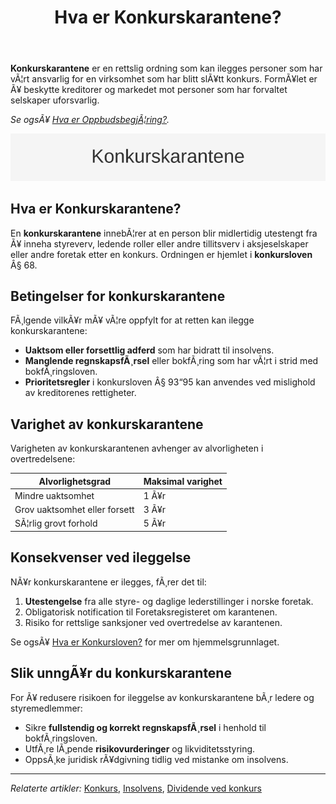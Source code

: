 ﻿---
title: "Hva er Konkurskarantene?"
meta_title: "Hva er Konkurskarantene?"
meta_description: '**Konkurskarantene** er en rettslig ordning som kan ilegges personer som har vÃ¦rt ansvarlig for en virksomhet som har blitt slÃ¥tt konkurs. FormÃ¥let er Ã¥ bes...'
slug: konkurskarantene
type: blog
layout: pages/single
---

**Konkurskarantene** er en rettslig ordning som kan ilegges personer som har vÃ¦rt ansvarlig for en virksomhet som har blitt slÃ¥tt konkurs. FormÃ¥let er Ã¥ beskytte kreditorer og markedet mot personer som har forvaltet selskaper uforsvarlig.

*Se ogsÃ¥ [Hva er OppbudsbegjÃ¦ring?](/blogs/regnskap/oppbudsbegjering "Hva er OppbudsbegjÃ¦ring? Guide til konkursbegjÃ¦ring i norsk regnskap").*

![Konkurskarantene Oversikt](konkurskarantene-image.svg)

## Hva er Konkurskarantene?

En **konkurskarantene** innebÃ¦rer at en person blir midlertidig utestengt fra Ã¥ inneha styreverv, ledende roller eller andre tillitsverv i aksjeselskaper eller andre foretak etter en konkurs. Ordningen er hjemlet i **konkursloven** Â§ 68.

## Betingelser for konkurskarantene

FÃ¸lgende vilkÃ¥r mÃ¥ vÃ¦re oppfylt for at retten kan ilegge konkurskarantene:

* **Uaktsom eller forsettlig adferd** som har bidratt til insolvens.
* **Manglende regnskapsfÃ¸rsel** eller bokfÃ¸ring som har vÃ¦rt i strid med bokfÃ¸ringsloven.
* **Prioritetsregler** i konkursloven Â§ 93“95 kan anvendes ved mislighold av kreditorenes rettigheter.

## Varighet av konkurskarantene

Varigheten av konkurskarantenen avhenger av alvorligheten i overtredelsene:

| Alvorlighetsgrad            | Maksimal varighet       |
|-----------------------------|-------------------------|
| Mindre uaktsomhet           | 1 Ã¥r                    |
| Grov uaktsomhet eller forsett | 3 Ã¥r                  |
| SÃ¦rlig grovt forhold        | 5 Ã¥r                    |

## Konsekvenser ved ileggelse

NÃ¥r konkurskarantene er ilegges, fÃ¸rer det til:

1. **Utestengelse** fra alle styre- og daglige lederstillinger i norske foretak.
2. Obligatorisk notification til Foretaksregisteret om karantenen.
3. Risiko for rettslige sanksjoner ved overtredelse av karantenen.

Se ogsÃ¥ [Hva er Konkursloven?](/blogs/regnskap/hva-er-konkursloven "Hva er Konkursloven? Oversikt og viktige bestemmelser") for mer om hjemmelsgrunnlaget.

## Slik unngÃ¥r du konkurskarantene

For Ã¥ redusere risikoen for ileggelse av konkurskarantene bÃ¸r ledere og styremedlemmer:

* Sikre **fullstendig og korrekt regnskapsfÃ¸rsel** i henhold til bokfÃ¸ringsloven.
* UtfÃ¸re lÃ¸pende **risikovurderinger** og likviditetsstyring.
* OppsÃ¸ke juridisk rÃ¥dgivning tidlig ved mistanke om insolvens.

---

*Relaterte artikler:* [Konkurs](/blogs/regnskap/konkurs "Hva er Konkurs? Juridiske og regnskapsmessige konsekvenser av Konkurs"), [Insolvens](/blogs/regnskap/insolvens "Hva er Insolvens? Definisjon, Ã…rsaker og Behandling"), [Dividende ved konkurs](/blogs/regnskap/dividende-ved-konkurs "Dividende ved konkurs: PrioriteringsrekkefÃ¸lge og fordeling av utbytte i konkursbo")






